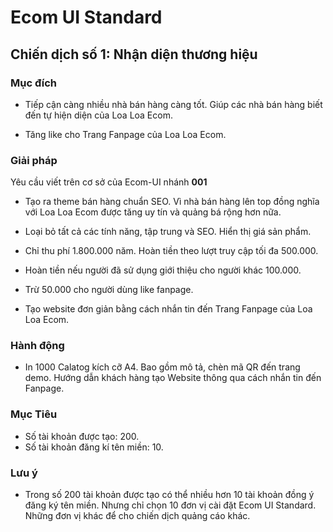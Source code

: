 # Ecom UI Standard

## Chiến dịch số 1: Nhận diện thương hiệu

### Mục đích

- Tiếp cận càng nhiều nhà bán hàng càng tốt. Giúp các nhà bán hàng biết đến tự hiện diện của Loa Loa Ecom.

- Tăng like cho Trang Fanpage của Loa Loa Ecom.

### Giải pháp

Yêu cầu viết trên cơ sở của Ecom-UI nhánh **001**

- Tạo ra theme bán hàng chuẩn SEO. Vì nhà bán hàng lên top đồng nghĩa với Loa Loa Ecom được tăng uy tín và quảng bá rộng hơn nữa.

- Loại bỏ tất cả các tính năng, tập trung và SEO. Hiển thị giá sản phẩm.

- Chỉ thu phí 1.800.000 năm. Hoàn tiền theo lượt truy cập tối đa 500.000.

- Hoàn tiền nếu người đã sử dụng giới thiệu cho người khác 100.000.

- Trừ 50.000 cho người dùng like fanpage.

- Tạo website đơn giản bằng cách nhắn tin đến Trang Fanpage của Loa Loa Ecom.

### Hành động

- In 1000 Calatog kích cỡ A4. Bao gồm mô tả, chèn mã QR đến trang demo. Hướng dẫn khách hàng tạo Website thông qua cách nhắn tin đến Fanpage.

### Mục Tiêu

- Số tài khoản được tạo: 200.
- Số tài khoản đăng kí tên miền: 10.

### Lưu ý

- Trong số 200 tài khoản được tạo có thể nhiều hơn 10 tài khoản đồng ý đăng ký tên miền. Nhưng chỉ chọn 10 đơn vị cài đặt Ecom UI Standard. Những đơn vị khác để cho chiến dịch quảng cáo khác.
